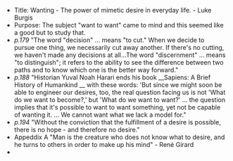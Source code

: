 - Title: Wanting - The power of mimetic desire in everyday life. - Luke Burgis
- Purpose: The subject "want to want" came to mind and this seemed like a good but to study that.
-  _p.179_  "The word "decision" ... means "to cut." When we decide to pursue one thing, we necessarily cut away another. If there's no cutting, we haven't  made any decisions at all...The word "discernment" ... means "to distinguish"; it refers to the ability to see the difference between two paths and to know which one is the better way forward."
-  _p.188_  "Historian Yuval Noah Harari ends his book  __Sapiens: A Brief History of Humankind __ with these words: 'But since we might soon be able to engineer our desires, too, the real question facing us is not 'What do we want to become?,' but 'What do we want to want?' ... the question implies that it's possible to want to want something, yet not be capable of wanting it. ... We cannot want what we lack a model for."
-  _p.194_  "Without the conviction that the fulfillment of a desire is possible, there is no hope - and therefore no desire."
- Appeddix A "Man is the creature who does not know what to desire, and he turns to others in order to make up his mind" - René Girard
- 
